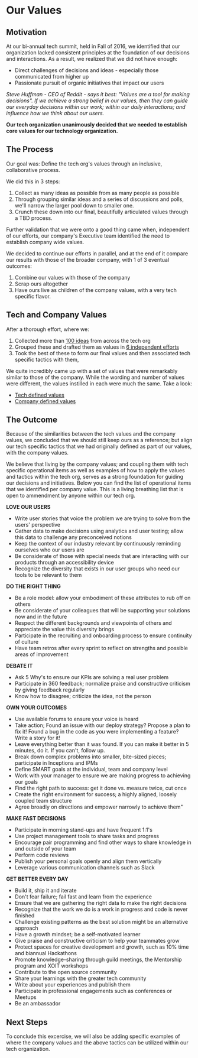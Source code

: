 # Our Values

## Motivation

At our bi-annual tech summit, held in Fall of 2016, we identified that our organization lacked consistent principles at the foundation of our decisions and interactions. As a result, we realized that we did not have enough:

* Direct challenges of decisions and ideas - especially those communicated from higher up
* Passionate pursuit of organic initiatives that impact our users

*Steve Huffman - CEO of Reddit - says it best: "Values are a tool for making decisions". If we achieve a strong belief in our values, then they can guide our everyday decisions within our work; within our daily interactions; and influence how we think about our users.*

**Our tech organization unanimously decided that we needed to establish core values for our technology organization.**

## The Process

Our goal was: Define the tech org's values through an inclusive, collaborative process.

We did this in 3 steps:

1. Collect as many ideas as possible from as many people as possible
2. Through grouping similar ideas and a series of discussions and polls, we'll narrow the larger pool down to smaller one.
3. Crunch these down into our final, beautifully articulated values through a TBD process.

Further validation that we were onto a good thing came when, independent of our efforts, our company's Executive team identified the need to establish company wide values.

We decided to continue our efforts in parallel, and at the end of it compare our results with those of the broader company, with 1 of 3 eventual outcomes:

1. Combine our values with those of the company
2. Scrap ours altogether
3. Have ours live as children of the company values, with a very tech specific flavor.

## Tech and Company Values
After a thorough effort, where we:

1. Collected more than [100 ideas](IDEAS.md) from across the tech org
2. Grouped these and drafted them as values in [6 independent efforts](GROUPINGS.md)
3. Took the best of these to form our final values and then associated tech specific tactics with them,

We quite incredibly came up with a set of values that were remarkably similar to those of the company. While the wording and number of values were different, the values instilled in each were much the same. Take a look:

* [Tech defined values](TECHVALUES.md)
* [Company defined values](COMPANYVALUES.md)


## The Outcome
Because of the similarities between the tech values and the company values, we concluded that we should still keep ours as a reference; but align our tech specific tactics that we had originally defined as part of our values, with the company values. 

We believe that living by the company values; and coupling them with tech specific operational items as well as examples of how to apply the values and tactics within the tech org, serves as a strong foundation for guiding our decisions and initiatives. Below you can find the list of operational items that we identified per company value. This is a living breathing list that is open to ammendment by anyone within our tech org.

**LOVE OUR USERS**  

* Write user stories that voice the problem we are trying to solve from the users' perspective
* Gather data to make decisions using analytics and user testing; allow this data to challenge any preconceived notions
* Keep the context of our industry relevant by continuously reminding ourselves who our users are
* Be considerate of those with special needs that are interacting with our products through an accessibility device
* Recognize the diversity that exists in our user groups who need our tools to be relevant to them

**DO THE RIGHT THING**  

* Be a role model: allow your embodiment of these attributes to rub off on others
* Be considerate of your colleagues that will be supporting your solutions now and in the future
* Respect the different backgrounds and viewpoints of others and appreciate the value this diversity brings
* Participate in the recruiting and onboarding process to ensure continuity of culture
* Have team retros after every sprint to reflect on strengths and possible areas of improvement

**DEBATE IT** 
 
* Ask 5 Why's to ensure our KPIs are solving a real user problem
* Participate in 360 feedback; normalize praise and constructive criticism by giving feedback regularly
* Know how to disagree; criticize the idea, not the person

**OWN YOUR OUTCOMES**  

* Use available forums to ensure your voice is heard
* Take action; Found an issue with our deploy strategy? Propose a plan to fix it! Found a bug in the code as you were implementing a feature? Write a story for it!
* Leave everything better than it was found. If you can make it better in 5 minutes, do it. If you can't, follow up.
* Break down complex problems into smaller, bite-sized pieces; participate in Inceptions and IPMs
* Define SMART goals at the individual, team and company level
* Work with your manager to ensure we are making progress to achieving our goals
* Find the right path to success: get it done vs. measure twice, cut once
* Create the right environment for success; a highly aligned, loosely coupled team structure
* Agree broadly on directions and empower narrowly to achieve them"

**MAKE FAST DECISIONS**  

* Participate in morning stand-ups and have frequent 1:1's
* Use project management tools to share tasks and progress
* Encourage pair programming and find other ways to share knowledge in and outside of your team
* Perform code reviews
* Publish your personal goals openly and align them vertically
* Leverage various communication channels such as Slack

**GET BETTER EVERY DAY**  

* Build it, ship it and iterate
* Don't fear failure; fail fast and learn from the experience
* Ensure that we are gathering the right data to make the right decisions
* Recognize that the work we do is a work in progress and code is never finished
* Challenge existing patterns as the best solution might be an alternative approach
* Have a growth mindset; be a self-motivated learner
* Give praise and constructive criticism to help your teammates grow
* Protect spaces for creative development and growth, such as 10% time and biannual Hackathons
* Promote knowledge-sharing through guild meetings, the Mentorship program and XOIT workshops
* Contribute to the open source community
* Share your learnings with the greater tech community
* Write about your experiences and publish them
* Participate in professional engagements such as conferences or Meetups
* Be an ambassador

## Next Steps
To conclude this excercise, we will also be adding specific examples of where the company values and the above tactics can be utilized within our tech organization.
